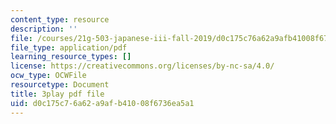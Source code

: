 ```yaml
---
content_type: resource
description: ''
file: /courses/21g-503-japanese-iii-fall-2019/d0c175c76a62a9afb41008f6736ea5a1_aDAsbWBTlvI.pdf
file_type: application/pdf
learning_resource_types: []
license: https://creativecommons.org/licenses/by-nc-sa/4.0/
ocw_type: OCWFile
resourcetype: Document
title: 3play pdf file
uid: d0c175c7-6a62-a9af-b410-08f6736ea5a1
---
```

